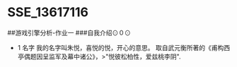 # SSE_13617116
##游戏引擎分析-作业一
###自我介绍⊙０⊙
* 1 名字
我的名字叫朱悦，喜悦的悦，开心的意思。
取自武元衡所著的《甫构西亭偶题因呈监军及幕中诸公》，>"悦彼松柏性，爱兹桃李阴".
